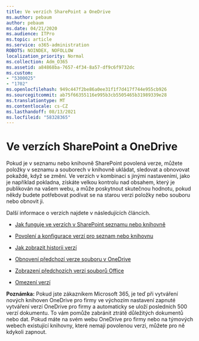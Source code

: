 ```yaml
---
title: Ve verzích SharePoint a OneDrive
ms.author: pebaum
author: pebaum
ms.date: 04/21/2020
ms.audience: ITPro
ms.topic: article
ms.service: o365-administration
ROBOTS: NOINDEX, NOFOLLOW
localization_priority: Normal
ms.collection: Adm_O365
ms.assetid: a84868ba-7657-4f34-8a57-df9c6f9732dc
ms.custom:
- "5300025"
- "1702"
ms.openlocfilehash: 949c447f2be86a0ee31f1f7d417f744e955cb926
ms.sourcegitcommit: ab75f66355116e995b3cb5505465b31989339e28
ms.translationtype: MT
ms.contentlocale: cs-CZ
ms.lasthandoff: 08/13/2021
ms.locfileid: "58328365"
---
```

# <a name="versioning-in-sharepoint-and-onedrive"></a>Ve verzích SharePoint a OneDrive 


Pokud je v seznamu nebo knihovně SharePoint povolená verze, můžete položky v seznamu a souborech v knihovně ukládat, sledovat a obnovovat pokaždé, když se změní. Ve verzích v kombinaci s jinými nastaveními, jako je například pokladna, získáte velkou kontrolu nad obsahem, který je publikován na vašem webu, a může poskytnout skutečnou hodnotu, pokud někdy budete potřebovat podívat se na starou verzi položky nebo souboru nebo obnovit ji.

Další informace o verzích najdete v následujících článcích.

- [Jak funguje ve verzích v SharePoint seznamu nebo knihovně](https://support.office.com/article/how-does-versioning-work-in-a-sharepoint-list-or-library-0f6cd105-974f-44a4-aadb-43ac5bdfd247)

- [Povolení a konfigurace verzí pro seznam nebo knihovnu](https://support.office.com/article/enable-and-configure-versioning-for-a-list-or-library-1555d642-23ee-446a-990a-bcab618c7a37?ocmsassetID=HA102772148&amp;CTT=3&amp;CorrelationId=52441bb1-a619-4375-89d5-19d28769890f)

- [Jak zobrazit historii verzí](https://support.office.com/article/View-the-version-history-of-an-item-or-file-in-a-list-or-library-53262060-5092-424D-A50B-C798B0EC32B1)

- [Obnovení předchozí verze souboru v OneDrive](https://support.office.com/article/restore-a-previous-version-of-a-file-in-onedrive-159cad6d-d76e-4981-88ef-de6e96c93893)

- [Zobrazení předchozích verzí souborů Office](https://support.office.com/article/view-previous-versions-of-office-files-5c1e076f-a9c9-41b8-8ace-f77b9642e2c2)

- [Omezení verzí](https://docs.microsoft.com/office365/servicedescriptions/sharepoint-online-service-description/sharepoint-online-limits)

**Poznámka:** Pokud jste zákazníkem Microsoft 365, je teď při vytváření nových knihoven OneDrive pro firmy ve výchozím nastavení zapnuté vytváření verzí OneDrive pro firmy a automaticky se uloží posledních 500 verzí dokumentu. To vám pomůže zabránit ztrátě důležitých dokumentů nebo dat. Pokud máte na svém webu OneDrive pro firmy nebo na týmových webech existující knihovny, které nemají povolenou verzi, můžete pro ně kdykoli zapnout.



